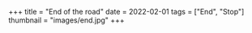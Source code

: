 +++
title = "End of the road"
date = 2022-02-01
tags = ["End", "Stop"]
thumbnail = "images/end.jpg"
+++
